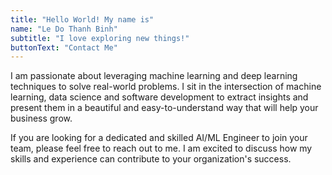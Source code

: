 ```yaml
---
title: "Hello World! My name is"
name: "Le Do Thanh Binh"
subtitle: "I love exploring new things!"
buttonText: "Contact Me"
---
```


I am passionate about leveraging machine learning and deep learning techniques to solve real-world problems. I sit in the intersection of machine learning, data science and software development to extract insights and present them in a beautiful and easy-to-understand way that will help your business grow.

<!-- My strong background in mathematics and programming, along with my experience in developing machine learning models, allows me to tackle complex problems and develop innovative solutions. -->

If you are looking for a dedicated and skilled AI/ML Engineer to join your team, please feel free to reach out to me. I am excited to discuss how my skills and experience can contribute to your organization's success.
